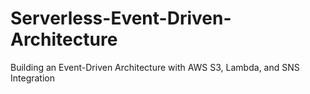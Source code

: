 # Serverless-Event-Driven-Architecture
Building an Event-Driven Architecture with AWS S3, Lambda, and SNS Integration
